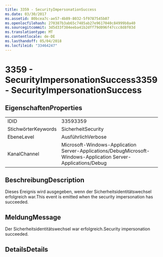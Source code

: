 ```yaml
---
title: 3359 - SecurityImpersonationSuccess
ms.date: 03/30/2017
ms.assetid: 80bcea7c-ae57-4b89-8032-5f9787545b07
ms.openlocfilehash: 270387b3ab65c7485ab27e9617040c84999b8a40
ms.sourcegitcommit: 3d5d33f384eeba41b2dff79d096f47ccc8d8f03d
ms.translationtype: MT
ms.contentlocale: de-DE
ms.lasthandoff: 05/04/2018
ms.locfileid: "33464247"
---
```

# <a name="3359---securityimpersonationsuccess"></a><span data-ttu-id="ced82-102">3359 - SecurityImpersonationSuccess</span><span class="sxs-lookup"><span data-stu-id="ced82-102">3359 - SecurityImpersonationSuccess</span></span>
## <a name="properties"></a><span data-ttu-id="ced82-103">Eigenschaften</span><span class="sxs-lookup"><span data-stu-id="ced82-103">Properties</span></span>  
  
|||  
|-|-|  
|<span data-ttu-id="ced82-104">ID</span><span class="sxs-lookup"><span data-stu-id="ced82-104">ID</span></span>|<span data-ttu-id="ced82-105">3359</span><span class="sxs-lookup"><span data-stu-id="ced82-105">3359</span></span>|  
|<span data-ttu-id="ced82-106">Stichwörter</span><span class="sxs-lookup"><span data-stu-id="ced82-106">Keywords</span></span>|<span data-ttu-id="ced82-107">Sicherheit</span><span class="sxs-lookup"><span data-stu-id="ced82-107">Security</span></span>|  
|<span data-ttu-id="ced82-108">Ebene</span><span class="sxs-lookup"><span data-stu-id="ced82-108">Level</span></span>|<span data-ttu-id="ced82-109">Ausführlich</span><span class="sxs-lookup"><span data-stu-id="ced82-109">Verbose</span></span>|  
|<span data-ttu-id="ced82-110">Kanal</span><span class="sxs-lookup"><span data-stu-id="ced82-110">Channel</span></span>|<span data-ttu-id="ced82-111">Microsoft-Windows-Application Server-Applications/Debug</span><span class="sxs-lookup"><span data-stu-id="ced82-111">Microsoft-Windows-Application Server-Applications/Debug</span></span>|  
  
## <a name="description"></a><span data-ttu-id="ced82-112">Beschreibung</span><span class="sxs-lookup"><span data-stu-id="ced82-112">Description</span></span>  
 <span data-ttu-id="ced82-113">Dieses Ereignis wird ausgegeben, wenn der Sicherheitsidentitätswechsel erfolgreich war.</span><span class="sxs-lookup"><span data-stu-id="ced82-113">This event is emitted when the security impersonation has succeeded.</span></span>  
  
## <a name="message"></a><span data-ttu-id="ced82-114">Meldung</span><span class="sxs-lookup"><span data-stu-id="ced82-114">Message</span></span>  
 <span data-ttu-id="ced82-115">Der Sicherheitsidentitätswechsel war erfolgreich.</span><span class="sxs-lookup"><span data-stu-id="ced82-115">Security impersonation succeeded.</span></span>  
  
## <a name="details"></a><span data-ttu-id="ced82-116">Details</span><span class="sxs-lookup"><span data-stu-id="ced82-116">Details</span></span>
